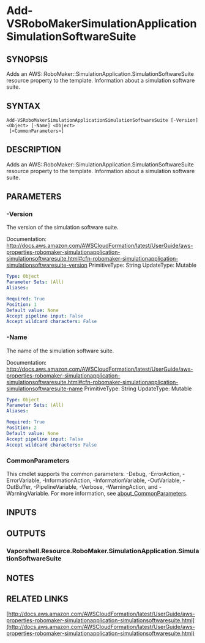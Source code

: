 # Add-VSRoboMakerSimulationApplicationSimulationSoftwareSuite

## SYNOPSIS
Adds an AWS::RoboMaker::SimulationApplication.SimulationSoftwareSuite resource property to the template.
Information about a simulation software suite.

## SYNTAX

```
Add-VSRoboMakerSimulationApplicationSimulationSoftwareSuite [-Version] <Object> [-Name] <Object>
 [<CommonParameters>]
```

## DESCRIPTION
Adds an AWS::RoboMaker::SimulationApplication.SimulationSoftwareSuite resource property to the template.
Information about a simulation software suite.

## PARAMETERS

### -Version
The version of the simulation software suite.

Documentation: http://docs.aws.amazon.com/AWSCloudFormation/latest/UserGuide/aws-properties-robomaker-simulationapplication-simulationsoftwaresuite.html#cfn-robomaker-simulationapplication-simulationsoftwaresuite-version
PrimitiveType: String
UpdateType: Mutable

```yaml
Type: Object
Parameter Sets: (All)
Aliases:

Required: True
Position: 1
Default value: None
Accept pipeline input: False
Accept wildcard characters: False
```

### -Name
The name of the simulation software suite.

Documentation: http://docs.aws.amazon.com/AWSCloudFormation/latest/UserGuide/aws-properties-robomaker-simulationapplication-simulationsoftwaresuite.html#cfn-robomaker-simulationapplication-simulationsoftwaresuite-name
PrimitiveType: String
UpdateType: Mutable

```yaml
Type: Object
Parameter Sets: (All)
Aliases:

Required: True
Position: 2
Default value: None
Accept pipeline input: False
Accept wildcard characters: False
```

### CommonParameters
This cmdlet supports the common parameters: -Debug, -ErrorAction, -ErrorVariable, -InformationAction, -InformationVariable, -OutVariable, -OutBuffer, -PipelineVariable, -Verbose, -WarningAction, and -WarningVariable. For more information, see [about_CommonParameters](http://go.microsoft.com/fwlink/?LinkID=113216).

## INPUTS

## OUTPUTS

### Vaporshell.Resource.RoboMaker.SimulationApplication.SimulationSoftwareSuite
## NOTES

## RELATED LINKS

[http://docs.aws.amazon.com/AWSCloudFormation/latest/UserGuide/aws-properties-robomaker-simulationapplication-simulationsoftwaresuite.html](http://docs.aws.amazon.com/AWSCloudFormation/latest/UserGuide/aws-properties-robomaker-simulationapplication-simulationsoftwaresuite.html)

